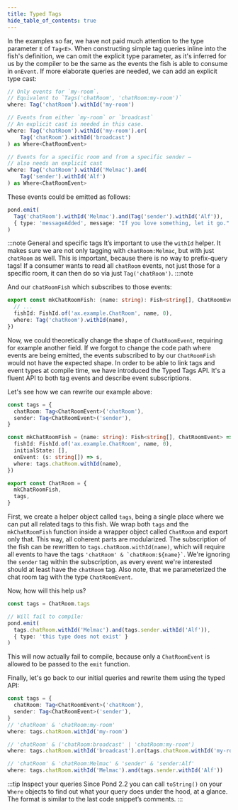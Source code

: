 ```yaml
---
title: Typed Tags
hide_table_of_contents: true
---
```


In the examples so far, we have not paid much attention to the type parameter `E` of `Tag<E>`. When constructing simple
tag queries inline into the fish's definition, we can omit the explicit type parameter, as it's inferred for us by the
compiler to be the same as the events the fish is able to consume in `onEvent`. If more elaborate queries are needed, we
can add an explicit type cast:

```typescript
// Only events for `my-room`.
// Equivalent to `Tags('chatRoom', 'chatRoom:my-room')`
where: Tag('chatRoom').withId('my-room')

// Events from either `my-room` or `broadcast`
// An explicit cast is needed in this case.
where: Tag('chatRoom').withId('my-room').or(
    Tag('chatRoom').withId('broadcast')
) as Where<ChatRoomEvent>

// Events for a specific room and from a specific sender –
// also needs an explicit cast
where: Tag('chatRoom').withId('Melmac').and(
    Tag('sender').withId('Alf')
) as Where<ChatRoomEvent>
```

These events could be emitted as follows:

```typescript
pond.emit(
  Tag('chatRoom').withId('Melmac').and(Tag('sender').withId('Alf')),
  { type: 'messageAdded', message: "If you love something, let it go." }
)
```
:::note General and specific tags
It’s important to use the `withId` helper. It makes sure we are not only tagging with
`chatRoom:Melmac`, but with just `chatRoom` as well. This is important, because there is no
way to prefix-query tags! If a consumer wants to read all `chatRoom` events, not just those for a
specific room, it can then do so via just `Tag('chatRoom')`.
:::note


And our `chatRoomFish` which subscribes to those events:

```typescript
export const mkChatRoomFish: (name: string): Fish<string[], ChatRoomEvent> => ({
  // ...
  fishId: FishId.of('ax.example.ChatRoom', name, 0),
  where: Tag('chatRoom').withId(name),
})
```

Now, we could theoretically change the shape of `ChatRoomEvent`, requiring for example another field. If we forgot to
change the code path where events are being emitted, the events subscribed to by our `ChatRoomFish` would not have the
expected shape. In order to be able to link tags and event types at compile time, we have introduced the Typed Tags API.
It's a fluent API to both tag events and describe event subscriptions.

Let's see how we can rewrite our example above:

```typescript
const tags = {
  chatRoom: Tag<ChatRoomEvent>('chatRoom'),
  sender: Tag<ChatRoomEvent>('sender'),
}

const mkChatRoomFish = (name: string): Fish<string[], ChatRoomEvent> => ({
  fishId: FishId.of('ax.example.ChatRoom', name, 0),
  initialState: [],
  onEvent: (s: string[]) => s,
  where: tags.chatRoom.withId(name),
})

export const ChatRoom = {
  mkChatRoomFish,
  tags,
}
```

First, we create a helper object called `tags`, being a single place where we can put all related tags to this fish. We wrap
both `tags` and the `mkChatRoomFish` function inside a wrapper object called `ChatRoom` and export only that. This way,
all coherent parts are modularized. The subscription of the fish can be rewritten to `tags.chatRoom.withId(name)`,
which will require all events to have the tags `` 'chatRoom' & `chatRoom:${name}` ``. We're ignoring the `sender` tag within the
subscription, as every event we're interested should at least have the `chatRoom` tag. Also note, that we parameterized
the chat room tag with the type `ChatRoomEvent`.

Now, how will this help us?

```typescript
const tags = ChatRoom.tags

// Will fail to compile:
pond.emit(
  tags.chatRoom.withId('Melmac').and(tags.sender.withId('Alf')),
  { type: 'this type does not exist' }
)
```

This will now actually fail to compile, because only a `ChatRoomEvent` is allowed to be passed to the `emit` function.

Finally, let's go back to our initial queries and rewrite them using the typed API:

```typescript
const tags = {
  chatRoom: Tag<ChatRoomEvent>('chatRoom'),
  sender: Tag<ChatRoomEvent>('sender'),
}
// 'chatRoom' & 'chatRoom:my-room'
where: tags.chatRoom.withId('my-room')

// 'chatRoom' & ('chatRoom:broadcast' | 'chatRoom:my-room')
where: tags.chatRoom.withId('broadcast').or(tags.chatRoom.withId('my-room'))

// 'chatRoom' & 'chatRoom:Melmac' & 'sender' & 'sender:Alf'
where: tags.chatRoom.withId('Melmac').and(tags.sender.withId('Alf'))
```

:::tip Inspect your queries
Since Pond 2.2 you can call `toString()` on your `Where` objects to find out what your query does
under the hood, at a glance. The format is similar to the last code snippet’s comments.
:::
